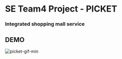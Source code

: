 # SE Team4 Project - PICKET
### Integrated shopping mall service

## DEMO
![picket-gif-min](https://user-images.githubusercontent.com/18145509/70392890-9c817d00-1a27-11ea-8d1c-d4a01c3fc4eb.gif)
